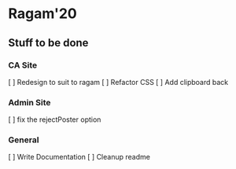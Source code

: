 # Ragam'20

## Stuff to be done
### CA Site
[ ] Redesign to suit to ragam 
[ ] Refactor CSS
[ ] Add clipboard back

### Admin Site
[ ] fix the rejectPoster option

### General
[ ] Write Documentation
[ ] Cleanup readme